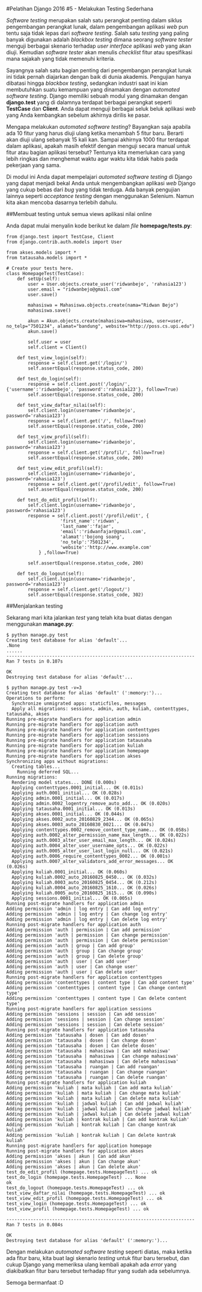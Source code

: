 #Pelatihan Django 2016 #5 - Melakukan Testing Sederhana

*Software testing* merupakan salah satu perangkat penting dalam siklus pengembangan perangkat lunak, dalam pengembangan aplikasi *web* pun tentu saja tidak lepas dari *software testing*. Salah satu *testing* yang paling banyak digunakan adalah *blackbox testing* dimana seorang *software tester* menguji berbagai skenario terhadap *user interface* aplikasi *web* yang akan diuji. Kemudian *software tester* akan menulis *checklist* fitur atau spesifikasi mana sajakah yang tidak memenuhi kriteria.

Sayangnya salah satu bagian penting dari pengembangan perangkat lunak ini tidak pernah diajarkan dengan baik di dunia akademis. Pengujian hanya dibatasi hingga *blackbox testing*, sedangkan industri saat ini kian membutuhkan suatu kemampuan yang dinamakan dengan *automated software testing*. Django memiliki sebuah modul yang dinamakan dengan **django.test** yang di dalamnya terdapat berbagai perangkat seperti **TestCase** dan **Client**. Anda dapat menguji berbagai seluk beluk aplikasi *web* yang Anda kembangkan sebelum akhirnya dirilis ke pasar.

Mengapa melakukan *automated software testing*? Bayangkan saja apabila ada 10 fitur yang harus diuji ulang ketika menambah 5 fitur baru. Berarti akan diuji ulang sebanyak 15 kali kan. Sampai akhirnya 1000 fitur terdapat dalam aplikasi, apakah masih efektif dengan menguji secara manual untuk fitur atau bagian aplikasi tersebut? Tentunya kita memerlukan cara yang lebih ringkas dan menghemat waktu agar waktu kita tidak habis pada pekerjaan yang sama.

Di modul ini Anda dapat mempelajari *automated software testing* di Django yang dapat menjadi bekal Anda untuk mengembangkan aplikasi *web* Django yang cukup bebas dari *bug* yang tidak terduga. Ada banyak pengujian lainnya seperti *acceptance testing* dengan menggunakan Selenium. Namun kita akan mencoba dasarnya terlebih dahulu.

##Membuat testing untuk semua views aplikasi nilai online

Anda dapat mulai menyalin kode berikut ke dalam *file* **homepage/tests.py**:

```
from django.test import TestCase, Client
from django.contrib.auth.models import User

from akses.models import *
from tatausaha.models import *

# Create your tests here.
class HomepageTest(TestCase):
	def setUp(self):
		user = User.objects.create_user('ridwanbejo', 'rahasia123')
		user.email = "ridwanbejo@gmail.com"
		user.save()

		mahasiswa = Mahasiswa.objects.create(nama="Ridwan Bejo")
		mahasiswa.save()

		akun = Akun.objects.create(mahasiswa=mahasiswa, user=user, no_telp="7501234", alamat="bandung", website="http://poss.cs.upi.edu")
		akun.save()

		self.user = user
		self.client = Client()

	def test_view_login(self):
		response = self.client.get('/login/')
		self.assertEqual(response.status_code, 200)

	def test_do_login(self):
		response = self.client.post('/login/', {'username':'ridwanbejo', 'password':'rahasia123'}, follow=True)
		self.assertEqual(response.status_code, 200)
	
	def test_view_daftar_nilai(self):
		self.client.login(username='ridwanbejo', password='rahasia123')
		response = self.client.get('/', follow=True)
		self.assertEqual(response.status_code, 200)	

	def test_view_profil(self):
		self.client.login(username='ridwanbejo', password='rahasia123')
		response = self.client.get('/profil/', follow=True)
		self.assertEqual(response.status_code, 200)	
	
	def test_view_edit_profil(self):
		self.client.login(username='ridwanbejo', password='rahasia123')
		response = self.client.get('/profil/edit', follow=True)
		self.assertEqual(response.status_code, 200)	
	
	def test_do_edit_profil(self):
		self.client.login(username='ridwanbejo', password='rahasia123')
		response = self.client.post('/profil/edit', {
					'first_name':'ridwan',
					'last_name':'fajar',
					'email':'ridwanfajar@gmail.com',
					'alamat':'bojong soang',
					'no_telp':'7501234',
					'website':'http://www.example.com'
			} ,follow=True)
		
		self.assertEqual(response.status_code, 200)	
		
	def test_do_logout(self):
		self.client.login(username='ridwanbejo', password='rahasia123')
		response = self.client.get('/logout/')
		self.assertEqual(response.status_code, 302)
```

##Menjalankan testing

Sekarang mari kita jalankan *test* yang telah kita buat diatas dengan menggunakan **manage.py**:

```
$ python manage.py test
Creating test database for alias 'default'...
.None
......
----------------------------------------------------------------------
Ran 7 tests in 0.107s

OK
Destroying test database for alias 'default'...
```

```
$ python manage.py test -v=3
Creating test database for alias 'default' (':memory:')...
Operations to perform:
  Synchronize unmigrated apps: staticfiles, messages
  Apply all migrations: sessions, admin, auth, kuliah, contenttypes, tatausaha, akses
Running pre-migrate handlers for application admin
Running pre-migrate handlers for application auth
Running pre-migrate handlers for application contenttypes
Running pre-migrate handlers for application sessions
Running pre-migrate handlers for application tatausaha
Running pre-migrate handlers for application kuliah
Running pre-migrate handlers for application homepage
Running pre-migrate handlers for application akses
Synchronizing apps without migrations:
  Creating tables...
    Running deferred SQL...
Running migrations:
  Rendering model states... DONE (0.000s)
  Applying contenttypes.0001_initial... OK (0.011s)
  Applying auth.0001_initial... OK (0.028s)
  Applying admin.0001_initial... OK (0.017s)
  Applying admin.0002_logentry_remove_auto_add... OK (0.020s)
  Applying tatausaha.0001_initial... OK (0.013s)
  Applying akses.0001_initial... OK (0.044s)
  Applying akses.0002_auto_20160829_2344... OK (0.065s)
  Applying akses.0003_auto_20160830_0021... OK (0.047s)
  Applying contenttypes.0002_remove_content_type_name... OK (0.058s)
  Applying auth.0002_alter_permission_name_max_length... OK (0.022s)
  Applying auth.0003_alter_user_email_max_length... OK (0.024s)
  Applying auth.0004_alter_user_username_opts... OK (0.022s)
  Applying auth.0005_alter_user_last_login_null... OK (0.021s)
  Applying auth.0006_require_contenttypes_0002... OK (0.001s)
  Applying auth.0007_alter_validators_add_error_messages... OK (0.026s)
  Applying kuliah.0001_initial... OK (0.060s)
  Applying kuliah.0002_auto_20160825_0450... OK (0.032s)
  Applying kuliah.0003_auto_20160825_0454... OK (0.212s)
  Applying kuliah.0004_auto_20160825_1610... OK (0.026s)
  Applying kuliah.0005_auto_20160825_1615... OK (0.090s)
  Applying sessions.0001_initial... OK (0.005s)
Running post-migrate handlers for application admin
Adding permission 'admin | log entry | Can add log entry'
Adding permission 'admin | log entry | Can change log entry'
Adding permission 'admin | log entry | Can delete log entry'
Running post-migrate handlers for application auth
Adding permission 'auth | permission | Can add permission'
Adding permission 'auth | permission | Can change permission'
Adding permission 'auth | permission | Can delete permission'
Adding permission 'auth | group | Can add group'
Adding permission 'auth | group | Can change group'
Adding permission 'auth | group | Can delete group'
Adding permission 'auth | user | Can add user'
Adding permission 'auth | user | Can change user'
Adding permission 'auth | user | Can delete user'
Running post-migrate handlers for application contenttypes
Adding permission 'contenttypes | content type | Can add content type'
Adding permission 'contenttypes | content type | Can change content type'
Adding permission 'contenttypes | content type | Can delete content type'
Running post-migrate handlers for application sessions
Adding permission 'sessions | session | Can add session'
Adding permission 'sessions | session | Can change session'
Adding permission 'sessions | session | Can delete session'
Running post-migrate handlers for application tatausaha
Adding permission 'tatausaha | dosen | Can add dosen'
Adding permission 'tatausaha | dosen | Can change dosen'
Adding permission 'tatausaha | dosen | Can delete dosen'
Adding permission 'tatausaha | mahasiswa | Can add mahasiswa'
Adding permission 'tatausaha | mahasiswa | Can change mahasiswa'
Adding permission 'tatausaha | mahasiswa | Can delete mahasiswa'
Adding permission 'tatausaha | ruangan | Can add ruangan'
Adding permission 'tatausaha | ruangan | Can change ruangan'
Adding permission 'tatausaha | ruangan | Can delete ruangan'
Running post-migrate handlers for application kuliah
Adding permission 'kuliah | mata kuliah | Can add mata kuliah'
Adding permission 'kuliah | mata kuliah | Can change mata kuliah'
Adding permission 'kuliah | mata kuliah | Can delete mata kuliah'
Adding permission 'kuliah | jadwal kuliah | Can add jadwal kuliah'
Adding permission 'kuliah | jadwal kuliah | Can change jadwal kuliah'
Adding permission 'kuliah | jadwal kuliah | Can delete jadwal kuliah'
Adding permission 'kuliah | kontrak kuliah | Can add kontrak kuliah'
Adding permission 'kuliah | kontrak kuliah | Can change kontrak kuliah'
Adding permission 'kuliah | kontrak kuliah | Can delete kontrak kuliah'
Running post-migrate handlers for application homepage
Running post-migrate handlers for application akses
Adding permission 'akses | akun | Can add akun'
Adding permission 'akses | akun | Can change akun'
Adding permission 'akses | akun | Can delete akun'
test_do_edit_profil (homepage.tests.HomepageTest) ... ok
test_do_login (homepage.tests.HomepageTest) ... None
ok
test_do_logout (homepage.tests.HomepageTest) ... ok
test_view_daftar_nilai (homepage.tests.HomepageTest) ... ok
test_view_edit_profil (homepage.tests.HomepageTest) ... ok
test_view_login (homepage.tests.HomepageTest) ... ok
test_view_profil (homepage.tests.HomepageTest) ... ok

----------------------------------------------------------------------
Ran 7 tests in 0.084s

OK
Destroying test database for alias 'default' (':memory:')...
```

Dengan melakukan *automated software testing* seperti diatas, maka ketika ada fitur baru, kita buat lagi skenario *testing* untuk fitur baru tersebut, dan cukup Django yang memeriksa ulang kembali apakah ada *error* yang diakibatkan fitur baru tersebut terhadap fitur yang sudah ada sebelumnya.

Semoga bermanfaat :D